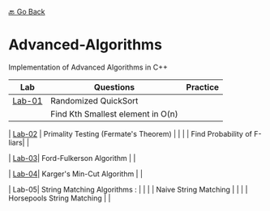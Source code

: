 [🔙 Go Back](https://github.com/Sandip-Kanzariya/5th-Semester)

# Advanced-Algorithms
Implementation of Advanced Algorithms in C++ 

|Lab| Questions|Practice |
|---|---|---|
| [Lab-01](https://github.com/Sandip-Kanzariya/Advanced-Algorithms/tree/advalgo/Labs/Lab01) | Randomized QuickSort| |
| |Find Kth Smallest element in O(n)| |

| [Lab-02](https://github.com/Sandip-Kanzariya/Advanced-Algorithms/tree/advalgo/Labs/Lab02) | Primality Testing (Fermate's Theorem) | |
| | Find Probability of F-liars| |

| [Lab-03](https://github.com/Sandip-Kanzariya/Advanced-Algorithms/tree/advalgo/Labs/Lab03)| Ford-Fulkerson Algorithm | |

| [Lab-04](https://github.com/Sandip-Kanzariya/Advanced-Algorithms/tree/advalgo/Labs/Lab04)| Karger's Min-Cut Algorithm | |

| Lab-05| String Matching Algorithms : | | 
| | Naive String Matching | |
| | Horsepools String Matching | |
